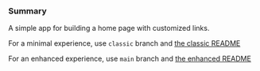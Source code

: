 
### Summary

A simple app for building a home page with customized links.

For a minimal experience, use `classic` branch and [the classic README](./classic_README.md)

For an enhanced experience, use `main` branch and [the enhanced README](./enhanced_README.md)
